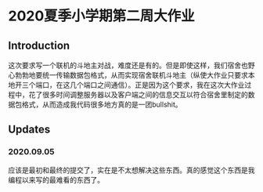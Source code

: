 # 2020夏季小学期第二周大作业

## Introduction

这次要求写一个联机的斗地主对战，难度还是有的。但是即使这样，我们宿舍也野心勃勃地要统一传输数据包格式，从而实现宿舍联机斗地主（纵使大作业只要求本地开三个端口，在这几个端口之间通信）。正是因为这个要求，我在这次大作业过程中，花了很多时间调整服务器以及客户端之间的信息交互以符合宿舍里制定的数据包格式，从而造成我代码很多地方真的是一团bullshit。

## Updates

### 2020.09.05

应该是最初和最终的提交了，实在是不太想解决这些东西。真的感觉这个东西是我编程以来写的最难看的东西了。
